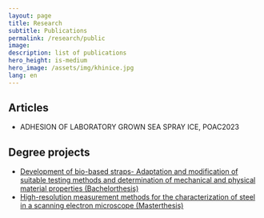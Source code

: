 ```yaml
---
layout: page
title: Research
subtitle: Publications
permalink: /research/public
image: 
description: list of publications
hero_height: is-medium
hero_image: /assets/img/khinice.jpg
lang: en
---
```

## Articles
* ADHESION OF LABORATORY GROWN SEA SPRAY ICE, POAC2023


## Degree projects

* [Development of bio-based straps-
Adaptation and modification of suitable testing methods and
determination of mechanical and physical material properties (Bachelorthesis)](/../../assets/publications/Bachelorarbeit_Paul_Ruebsamen_von_Doehren.pdf)
* [High-resolution measurement methods for the characterization of steel in a scanning
electron microscope (Masterthesis)](/../../assets/publications/Masterarbeit_Paul_Ruebsamen_von_Doehren.pdf)



